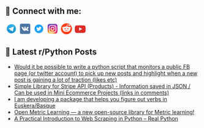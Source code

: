## 🔎 Connect with me:
[<img src="https://github.com/bullbesh/bullbesh/blob/main/images/Telegram.png" width="32" height="32" />](https://t.me/bullbesh)
[<img src="https://github.com/bullbesh/bullbesh/blob/main/images/VK.png" width="32" height="32" />](https://vk.com/bullbesh)
[<img src="https://github.com/bullbesh/bullbesh/blob/main/images/Twitter.png" width="32" height="32" />](https://twitter.com/bullbesh1)
[<img src="https://github.com/bullbesh/bullbesh/blob/main/images/Instagram.png" width="32" height="32" />](https://www.instagram.com/bullbesh)
[<img src="https://github.com/bullbesh/bullbesh/blob/main/images/Reddit.png" width="32" height="32" />](https://www.reddit.com/user/bullbesh)
[<img src="https://github.com/bullbesh/bullbesh/blob/main/images/YouTube.png" width="32" height="32" />](https://www.youtube.com/channel/UCtfjRs6uzgq5mfm8S06WTcg)

## 📕 Latest r/Python Posts
<!-- BLOG-POST-LIST:START -->
- [Would it be possible to write a python script that monitors a public FB page &lpar;or twitter account&rpar; to pick up new posts and highlight when a new post is gaining a lot of traction &lpar;likes etc&rpar;](https://www.reddit.com/r/Python/comments/y7c0fc/would_it_be_possible_to_write_a_python_script/)
- [Simple Library for Stripe API &lpar;Products&rpar; - Information saved in JSON / Can be used in Mini Ecommerce Projects &lpar;links in comments&rpar;](https://www.reddit.com/r/Python/comments/y7bznq/simple_library_for_stripe_api_products/)
- [I am developing a package that helps you figure out verbs in Euskera/Basque](https://www.reddit.com/r/Python/comments/y7bu2c/i_am_developing_a_package_that_helps_you_figure/)
- [Open Metric Learning — a new open-source library for Metric learning!](https://www.reddit.com/r/Python/comments/y7bjv6/open_metric_learning_a_new_opensource_library_for/)
- [A Practical Introduction to Web Scraping in Python – Real Python](https://www.reddit.com/r/Python/comments/y79pfs/a_practical_introduction_to_web_scraping_in/)
<!-- BLOG-POST-LIST:END -->
